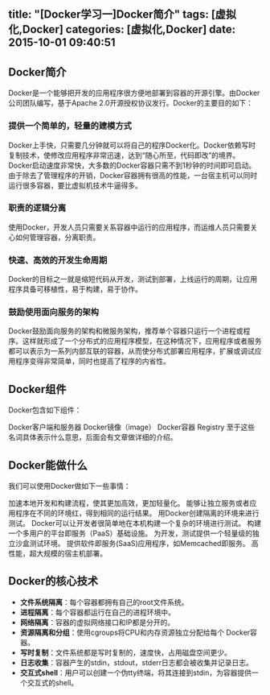 title: "[Docker学习一]Docker简介"
tags: [虚拟化,Docker]
categories: [虚拟化,Docker]
date: 2015-10-01 09:40:51
---
## Docker简介

Docker是一个能够把开发的应用程序很方便地部署到容器的开源引擎。由Docker公司团队编写，基于Apache 2.0开源授权协议发行。Docker的主要目的如下：
<!--more-->
### 提供一个简单的，轻量的建模方式

Docker上手快，只需要几分钟就可以将自己的程序Docker化。Docker依赖写时复制技术，使修改应用程序非常迅速，达到“随心所至，代码即改”的境界。Docker启动速度非常快，大多数的Docker容器只需不到1秒钟的时间即可启动。由于除去了管理程序的开销，Docker容器拥有很高的性能，一台宿主机可以同时运行很多容器，要比虚拟机技术牛逼得多。

### 职责的逻辑分离

使用Docker，开发人员只需要关系容器中运行的应用程序，而运维人员只需要关心如何管理容器，分离职责。

### 快速、高效的开发生命周期

Docker的目标之一就是缩短代码从开发，测试到部署，上线运行的周期，让应用程序具备可移植性，易于构建，易于协作。

### 鼓励使用面向服务的架构

Docker鼓励面向服务的架构和微服务架构，推荐单个容器只运行一个进程或程序。这样就形成了一个分布式的应用程序模型，在这种情况下，应用程序或者服务都可以表示为一系列内部互联的容器，从而使分布式部署应用程序，扩展或调试应用程序变得非常简单，同时也提高了程序的内省性。

## Docker组件

Docker包含如下组件：

Docker客户端和服务器
Docker镜像（image）
Docker容器
Registry
至于这些名词具体表示什么意思，后面会有文章做详细的介绍。

## Docker能做什么

我们可以使用Docker做如下一些事情：

加速本地开发和构建流程，使其更加高效，更加轻量化。
能够让独立服务或者应用程序在不同的环境红，得到相同的运行结果。
用Docker创建隔离的环境来进行测试。
Docker可以让开发者很简单地在本机构建一个复杂的环境进行测试。
构建一个多用户的平台即服务（PaaS）基础设施。
为开发，测试提供一个轻量级的独立沙盒测试环境。
提供软件即服务(SaaS)应用程序，如Memcached即服务。
高性能，超大规模的宿主机部署。

## Docker的核心技术

* **文件系统隔离**：每个容器都拥有自己的root文件系统。
* **进程隔离**：每个容器都运行在自己的进程环境中。
* **网络隔离**：容器的虚拟网络接口和IP都是分开的。
* **资源隔离和分组**：使用cgroups将CPU和内存资源独立分配给每个 Docker容器。
* **写时复制**：文件系统都是写时复制的，速度快，占用磁盘空间更少。
* **日志收集**：容器产生的stdin，stdout，stderr日志都会被收集并记录日志。
* **交互式shell**：用户可以创建一个伪tty终端，将其连接到stdin，为容器提供一个交互式的shell。

